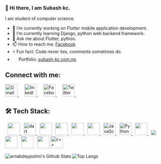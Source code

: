 ### 👋 Hi there, I am Subash kc.

   I am student of computer science.
- 🔭 I’m currently working on Flutter mobile application development.
- 🌱 I’m currently learning Django, python web backend framework.
- 💬 Ask me about Flutter, python.
- 📫 How to reach me: [Facebook](https://www.facebook.com/subaazkc/)
- ⚡ Fun fact: Code never lies, comments sometimes do.
- <img src="https://img.icons8.com/fluency/48/000000/domain.png" height="16" width= "16"/> Portfolio: [subash-kc.com.np](https://www.subash-kc.com.np/)
  
## Connect with me:
<a href="mailto: subaazkc@gamil.com" > <img src ="https://img.icons8.com/color/48/000000/gmail-new.png" alt = "Gmail" height= "40" width = "40"> </a>&emsp;
<a href="https://www.linkedin.com/in/subash-kc-71460819b/" > <img src ="https://img.icons8.com/external-justicon-flat-justicon/64/000000/external-linkedin-social-media-justicon-flat-justicon.png" alt = "linkedIn" height = "40" width = "40"> </a>
&emsp;
<a href="https://www.facebook.com/subaazkc" > <img src ="https://img.icons8.com/fluency/48/000000/facebook-new.png" alt = "Facebook" height = "40" width = "40"> </a>
&emsp;
<a href="https://twitter.com/SubaazKc" > <img src ="https://img.icons8.com/color/48/000000/twitter--v1.png" alt = "Twitter" height = "40" width = "40"> </a>
&emsp;

## 🛠️ Tech Stack:
<p align="left"> 
  &nbsp;
  <a href="https://flutter.dev/" target="_blank"> 
    <img src="https://img.icons8.com/color/48/000000/flutter.png" height= "40" width = "40"/>
  </a>
   &nbsp;
  <a href="https://dart.dev/" target="_blank"> 
    <img src="https://img.icons8.com/color/48/000000/dart.png" alt = "dart" height= "40" width = "40"/>
  </a> 
   &nbsp;
  <a href="https://firebase.google.com/"><img src="https://img.icons8.com/color/48/000000/firebase.png" height= "40" width = "40"/></a>
  &nbsp;
  <a href="https://www.w3.org/html/" target="_blank"> 
   <img src="https://img.icons8.com/color/48/000000/html-5--v1.png" height= "40" width = "40"/>
  </a>   
  &nbsp;
  <a href="https://www.w3schools.com/css/" target="_blank">
    <img src="https://img.icons8.com/color/48/000000/css3.png" height= "40" width = "40"/>
  </a> 
   &nbsp;
  <a href="https://getbootstrap.com" target="_blank"> 
   <img src="https://img.icons8.com/color/48/000000/bootstrap.png" height= "40" width = "40"/>
  </a>
&nbsp;
  <a href="https://www.javascript.com/" target="_blank"> 
     <img src="https://img.icons8.com/color/48/000000/javascript--v1.png" alt = "JavaScript" height= "40" width = "40"/>
   </a>
  &nbsp;
  <a href="https://www.python.org/" target="_blank"> 
    <img src="https://img.icons8.com/color/48/000000/python--v1.png" alt = "Python" height= "40" width = "40"/>
  </a> 
  &nbsp;
  <a href="https://www.djangoproject.com/" target="_blank"> 
    <img src="https://img.icons8.com/external-tal-revivo-shadow-tal-revivo/24/000000/external-django-a-high-level-python-web-framework-that-encourages-rapid-development-logo-shadow-tal-revivo.png" height= "40" width = "40"/>
  </a> 
  &nbsp;
   <a href="https://www.mysql.com/"><img src="https://img.icons8.com/fluency/48/000000/mysql-logo.png"/></a>
  &nbsp;
    <a href="#"><img src="https://img.icons8.com/color/48/000000/git.png" height= "40" width = "40"/></a>
  &nbsp;
    <a href="#"><img src="https://img.icons8.com/color/48/000000/linux--v1.png" height= "40" width = "40"/></a>
  &nbsp;
  	<img src="https://img.icons8.com/color/48/000000/figma--v1.png" height= "40" width = "40"/>
  </a>
    <a href="https://www.cplusplus.com/" target="_blank">
    <img src="https://img.icons8.com/color/48/000000/c-plus-plus-logo.png" alt = "c++"height= "40" width = "40"/>
  </a>
</p>

<img align="left" alt="arnabdeypolimi's Github Stats" src="https://github-readme-stats.vercel.app/api?username=subash9860&show_icons=true &theme=tokyonight"/>

![Top Langs](https://github-readme-stats.vercel.app/api/top-langs/?username=subash9860&theme=tokyonight)
